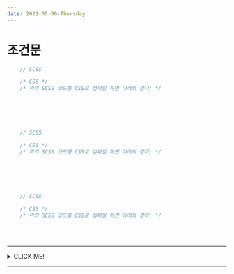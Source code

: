 ```yaml
---
date: 2021-05-06-Thursday
---
```


# 조건문

```scss
	// SCSS
```
```css
	/* CSS */
	/* 위의 SCSS 코드를 CSS로 컴파일 하면 아래와 같다; */


```


<br>
<br>



#
```scss
	// SCSS
```
```css
	/* CSS */
	/* 위의 SCSS 코드를 CSS로 컴파일 하면 아래와 같다; */


```

<br>
<br>


#
```scss
	// SCSS
```
```css
	/* CSS */
	/* 위의 SCSS 코드를 CSS로 컴파일 하면 아래와 같다; */


```
<br>
<br>

---
<details>
<summary>CLICK ME!</summary>

- cf. 
	- 
	-
	-
	-
	-
	-
	-
	-


</details>

---